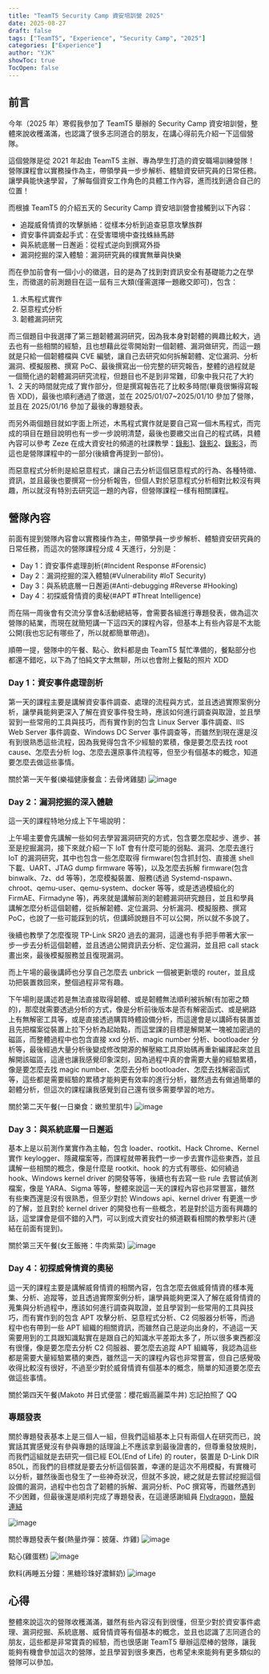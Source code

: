 ```yaml
---
title: "TeamT5 Security Camp 資安培訓營 2025"
date: 2025-08-27
draft: false
tags: ["TeamT5", "Experience", "Security Camp", "2025"]
categories: ["Experience"]
author: "YJK"
showToc: true
TocOpen: false
---
```


## 前言

今年（2025 年）寒假我參加了 TeamT5 舉辦的 Security Camp 資安培訓營，整體來說收穫滿滿，也認識了很多志同道合的朋友，在講心得前先介紹一下這個營隊。

這個營隊是從 2021 年起由 TeamT5 主辦、專為學生打造的資安職場訓練營隊！營隊課程會以實務操作為主，帶領學員一步步解析、體驗資安研究員的日常任務。讓學員能快速學習，了解每個資安工作角色的具體工作內容，進而找到適合自己的位置！

而根據 TeamT5 的介紹五天的 Security Camp 資安培訓營會接觸到以下內容：

- 追蹤威脅情資的攻擊脈絡：從樣本分析到追查惡意攻擊族群
- 資安事件調查起手式：在受害環境中查找蛛絲馬跡
- 與系統底層一日邂逅：從程式逆向到撰寫外掛
- 漏洞挖掘的深入體驗：漏洞研究員的樸實無華與快樂

而在參加前會有一個小小的徵選，目的是為了找到對資訊安全有基礎能力之在學生，而徵選的前測題目在這一屆有三大類(僅需選擇一題繳交即可)，包含：

1. 木馬程式實作
2. 惡意程式分析
3. 韌體漏洞研究

而三個題目中我選擇了第三題韌體漏洞研究，因為我本身對韌體的興趣比較大，過去也有一些相關的經驗，且也想藉此從零開始對一個韌體、漏洞做研究，而這一題就是只給一個韌體檔與 CVE 編號，讓自己去研究如何拆解韌體、定位漏洞、分析漏洞、模擬服務、撰寫 PoC、最後撰寫出一份完整的研究報告，整體的過程就是一個簡化過的韌體漏洞研究流程，但題目也不是到非常難，印象中我只花了大約 1、2 天的時間就完成了實作部分，但是撰寫報告花了比較多時間(畢竟很懶得寫報告 XDD)，最後也順利通過了徵選，並在 2025/01/07~2025/01/10 參加了營隊，並且在 2025/01/16 參加了最後的專題發表。

而另外兩個題目就如字面上所述，木馬程式實作就是要自己寫一個木馬程式，而完成的項目在題目說明也有一步一步說明清楚，最後也要繳交出自己的程式碼，具體內容可以參考 Zeze 在成大資安社的頻道的社課教學：[錄影1](https://www.youtube.com/live/5Amh9oz__xE?si=67k-_SfGXAmyQ29Z)、[錄影2](https://www.youtube.com/live/KXcj4T9qx5Y?si=zvdhrLnyA2TPUSAS)、[錄影3](https://www.youtube.com/live/sQmXhe8QyLw?si=HlxJNm4CF9CiRXQ2)，而這也是營隊課程中的一部分(後續會再提到一部份)。

而惡意程式分析則是給惡意程式，讓自己去分析這個惡意程式的行為、各種特徵、資訊，並且最後也要撰寫一份分析報告，但個人對於惡意程式分析相對比較沒有興趣，所以就沒有特別去研究這一題的內容，但營隊課程一樣有相關課程。

## 營隊內容

前面有提到營隊內容會以實務操作為主，帶領學員一步步解析、體驗資安研究員的日常任務，而這次的營隊課程分成 4 天進行，分別是：

- Day 1：資安事件處理剖析(#Incident Response #Forensic)
- Day 2：漏洞挖掘的深入體驗(#Vulnerability #IoT Security)
- Day 3：與系統底層一日邂逅(#Anti-debugging #Reverse #Hooking)
- Day 4：初探威脅情資的奧秘(#APT #Threat Intelligence)

而在隔一周後會有交流分享會&活動總結等，會需要各組進行專題發表，做為這次營隊的結業，而現在就簡短講一下這四天的課程內容，但基本上有些內容是不太能公開(我也忘記有哪些了，所以就都簡單帶過)。

順帶一提，營隊中的午餐、點心、飲料都是由 TeamT5 幫忙準備的，餐點部分也都還不錯吃，以下為了怕純文字太無聊，所以也會附上餐點的照片 XDD

### Day 1：資安事件處理剖析

第一天的課程主要是講解資安事件調查、處理的流程與方式，並且透過實際案例分析，讓學員能夠更深入了解在資安事件發生時，應該如何進行調查與取證，並且學習到一些常用的工具與技巧，而有實作到的包含 Linux Server 事件調查、IIS Web Server 事件調查、Windows DC Server 事件調查等，而雖然到現在還是沒有到很熟悉這些流程，因為我覺得包含不少經驗的累積，像是要怎麼去找 root cause、怎麼去分析 log、怎麼去還原事件流程等，但至少有個基本的概念，知道要怎麼去做這些事情。

關於第一天午餐(樂福健康餐盒：去骨烤雞腿)
![image](/images/teamT5-security-camp2025/teamt5-security-camp2025_image1.jpg)

### Day 2：漏洞挖掘的深入體驗

這一天的課程特地分成上下午場說明：

上午場主要會先講解一些如何去學習漏洞研究的方式，包含要怎麼起步、進步、甚至是挖掘漏洞，接下來就介紹一下 IoT 會有什麼可能的弱點、漏洞、怎麼去進行 IoT 的漏洞研究，其中也包含一些怎麼取得 firmware(包含抓封包、直接進 shell 下載、UART、JTAG dump firmware 等等)，以及怎麼去拆解 firmware(包含 binwalk、7z、dd 等等)，怎麼模擬裝置、服務(透過 Systemd-nspawn、chroot、qemu-user、qemu-system、docker 等等，或是透過模組化的 FirmAE、Firmadyne 等)，再來就是講解前測的韌體漏洞研究題目，並且和學員講解怎麼分析這個韌體，從拆解韌體、定位漏洞、分析漏洞、模擬服務、撰寫 PoC，也說了一些可能踩到的坑，但講師說題目不可以公開，所以就不多說了。

後續也教學了怎麼復現 TP-Link SR20 過去的漏洞，這邊也有手把手帶著大家一步一步去分析這個韌體，並且透過公開資訊去分析、定位漏洞，並且把 call stack 畫出來，最後模擬服務並且復現漏洞。

而上午場的最後講師也分享自己怎麼去 unbrick 一個被更新壞的 router，並且成功把裝置救回來，整個過程非常有趣。

下午場則是講述若是無法直接取得韌體、或是韌體無法順利被拆解(有加密之類的)，那麼就需要透過分析的方式，像是分析前後版本是否有解密函式、或是網路上有無解密工具等，或是直接透過購買時體設備分析，而這邊會是以講師有裝置並且先把檔案從裝置上拉下分析為起始點，而這堂課的目標是解開某一塊被加密過的磁區，而整體過程中也包含直接 xxd 分析、magic number 分析、bootloader 分析等，最後經過大量分析後變成修改開源的解壓縮工具原始碼再重新編譯起來並且解開該磁區，這邊也讓我感覺印象深刻，因為過程中真的會需要大量的經驗累積，像是要怎麼去找 magic number、怎麼去分析 bootloader、怎麼去找解密函式等，這些都是需要經驗的累積才能夠更有效率的進行分析，雖然過去有做過簡單的韌體分析，但這次的課程讓我感覺到自己還有很多需要學習的地方。

關於第二天午餐(一日樂食：嫩煎里肌牛)
![image](/images/teamT5-security-camp2025/teamt5-security-camp2025_image2.jpg)

### Day 3：與系統底層一日邂逅

基本上是以前測作業實作為主軸，包含 loader、rootkit、Hack Chrome、Kernel 實作 keylogger、隱藏檔案等，而課程就帶著我們一步一步去實作這些東西，並且講解一些相關的概念，像是什麼是 rootkit、hook 的方式有哪些、如何繞過 hook、Windows kernel driver 的開發等等，後續也有去寫一些 rule 去嘗試偵測檔案，像是 YARA、Sigma 等等，整體來說這一天的課程內容也非常豐富，雖然有些東西還是沒有很熟悉，但至少對於 Windows api、kernel driver 有更進一步的了解，並且對於 kernel driver 的開發也有一些概念，若是對於這方面有興趣的話，這堂課會是個不錯的入門，可以到成大資安社的頻道觀看相關的教學影片(連結在前面有提到)。

關於第三天午餐(女王飯捲：牛肉紫菜)
![image](/images/teamT5-security-camp2025/teamt5-security-camp2025_image3.jpg)

### Day 4：初探威脅情資的奧秘

這一天的課程主要是講解威脅情資的相關內容，包含怎麼去做威脅情資的樣本蒐集、分析、追蹤等，並且透過實際案例分析，讓學員能夠更深入了解在威脅情資的蒐集與分析過程中，應該如何進行調查與取證，並且學習到一些常用的工具與技巧，而有實作到的包含 APT 攻擊分析、惡意程式分析、C2 伺服器分析等，而過程中也有帶到一些 APT 組織的相關資訊，而雖然自己是逆向出身的，不過這一天需要用到的工具跟知識點實在是跟自己的知識水平差距太多了，所以很多東西都沒有很懂，像是要怎麼去分析 C2 伺服器、要怎麼去追蹤 APT 組織等，我認為這些都是需要大量經驗累積的東西，雖然這一天的課程內容也非常豐富，但自己感覺吸收得比較沒有很好，不過至少對於威脅情資有個基本的概念，簡單的知道要怎麼去做這些事情。

關於第四天午餐(Makoto 丼日式便當：櫻花蝦高麗菜牛丼)
忘記拍照了 QQ

### 專題發表

關於專題發表基本上是三個人一組，但我們這組基本上只有兩個人在研究而已，說實話其實感覺沒有參與專題的話理論上不應該拿到最後證書的，但尊重發放規則，而我們這組就是去研究一個已經 EOL(End of Life) 的 router，裝置是 D-Link DIR 850L，而我們的目標就是要去分析這個裝置，幸運的是這次不用模擬，有實機可以分析，雖然後面也發生了一些神奇狀況，但就不多說，總之就是去嘗試挖掘這個設備的漏洞，過程中也包含了韌體的拆解、漏洞分析、PoC 撰寫等，而雖然遇到不少困難，但最後還是順利完成了專題發表，在這邊感謝組員 [Flydragon](https://flydragonw.github.io/about/)，[簡報連結](https://fengchia-my.sharepoint.com/:p:/g/personal/d1109070_o365_fcu_edu_tw/ET3B0ELULbFFs3QfBGob0NYBw42IGEH68Ja6uDnFWCjG0A?e=qwHedu)

![image](/images/teamT5-security-camp2025/teamt5-security-camp2025_image4.jpg)

關於專題發表午餐(熱量炸彈：披薩、炸雞)
![image](/images/teamT5-security-camp2025/teamt5-security-camp2025_image5.jpg)

點心(雞蛋糕)
![image](/images/teamT5-security-camp2025/teamt5-security-camp2025_image6.jpg)

飲料(再睡五分鐘：黑糖珍珠好濃鮮奶)
![image](/images/teamT5-security-camp2025/teamt5-security-camp2025_image7.jpg)

## 心得

整體來說這次的營隊收穫滿滿，雖然有些內容沒有到很懂，但至少對於資安事件處理、漏洞挖掘、系統底層、威脅情資等有個基本的概念，並且也認識了志同道合的朋友，這些都是非常寶貴的經驗，而也很感謝 TeamT5 舉辦這麼棒的營隊，讓我能夠有機會參加這次的營隊，並且學習到很多東西，也希望未來能夠有更多類似的營隊可以參加。